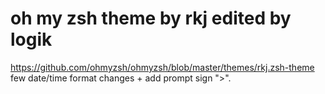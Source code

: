 # oh my zsh theme by rkj edited by logik
https://github.com/ohmyzsh/ohmyzsh/blob/master/themes/rkj.zsh-theme
few date/time format changes + add prompt sign ">".
